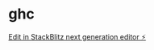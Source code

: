 # ghc

[Edit in StackBlitz next generation editor ⚡️](https://stackblitz.com/~/github.com/chielvis1/ghc)